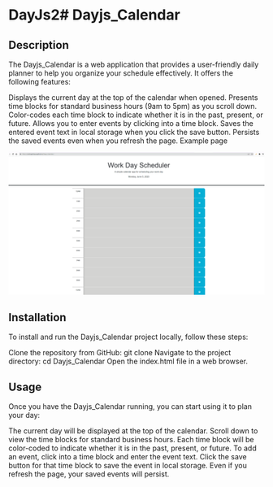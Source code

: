 # DayJs2# Dayjs_Calendar

## Description

The Dayjs_Calendar is a web application that provides a user-friendly daily planner to help you organize your schedule effectively. It offers the following features:

Displays the current day at the top of the calendar when opened.
Presents time blocks for standard business hours (9am to 5pm) as you scroll down.
Color-codes each time block to indicate whether it is in the past, present, or future.
Allows you to enter events by clicking into a time block.
Saves the entered event text in local storage when you click the save button.
Persists the saved events even when you refresh the page.
Example page

![My example page](assets/DayJsGif.gif)


## Installation

To install and run the Dayjs_Calendar project locally, follow these steps:

Clone the repository from GitHub: git clone 
Navigate to the project directory: cd Dayjs_Calendar
Open the index.html file in a web browser.
## Usage
Once you have the Dayjs_Calendar running, you can start using it to plan your day:

The current day will be displayed at the top of the calendar.
Scroll down to view the time blocks for standard business hours.
Each time block will be color-coded to indicate whether it is in the past, present, or future.
To add an event, click into a time block and enter the event text.
Click the save button for that time block to save the event in local storage.
Even if you refresh the page, your saved events will persist.


